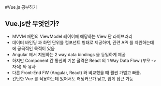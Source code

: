 #Vue.js 공부하기


## Vue.js란 무엇인가?
 - MVVM 패턴의 ViewModel 레이어에 해당하는 View 단 라이브러리
 - 데이터 바인딩 과 화면 단위를 컴포넌트 형태로 제공하며, 관련 API 를 지원하는데에 궁극적인 목적이 있음
 - Angular 에서 지원하는 2 way data bindings 을 동일하게 제공
 - 하지만 Component 간 통신의 기본 골격은 React 의 1 Way Data Flow (부모 -> 자식) 와 유사
 - 다른 Front-End FW (Angular, React) 와 비교했을 때 훨씬 가볍고 빠름.
 - 간단한 Vue 를 적용하는데 있어서도 러닝커브가 낮고, 쉽게 접근 가능
